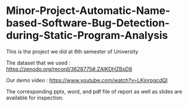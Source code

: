 # Minor-Project-Automatic-Name-based-Software-Bug-Detection-during-Static-Program-Analysis
This is the project we did at 6th semester of University

The dataset that we used : https://zenodo.org/record/3628775#.ZAlKDHZBxD8

Our demo video :  https://www.youtube.com/watch?v=LKjnrpgcdQI

The corresponding pptx, word, and pdf file of report as well as slides are available for inspection.

